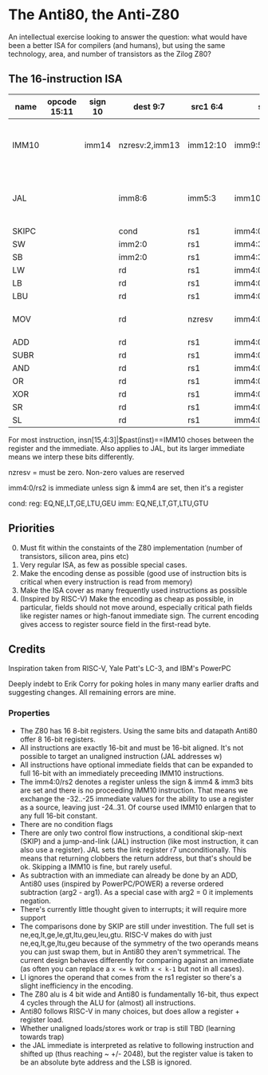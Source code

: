 # The Anti80, the Anti-Z80

An intellectual exercise looking to answer the question: what would have been a better ISA for compilers (and humans), but using the same technology, area, and number of transistors as the Zilog Z80?

## The 16-instruction ISA

| name  | opcode 15:11 | sign 10 | dest 9:7       | src1 6:4 | src2 4:0           | Comments                                                                      |
| ----- | ------------ | ------- | -------------- | -------- | ------------------ | ----------------------------------------------------------------------------- |
| IMM10 |              | imm14   | nzresv:2,imm13 | imm12:10 | imm9:5             | Interlocking prefix, affects the immediate field of the following instruction |
| JAL   |              |         | imm8:6         | imm5:3   | imm10:9,imm2:0/rs2 | NB: sign&imm10&imm9 ? rs2 : signed immediate {sign,imm10:0}                   |
| SKIPC |              |         | cond           | rs1      | imm4:0/rs2         |
| SW    |              |         | imm2:0         | rs1      | imm4:3,rs2         |
| SB    |              |         | imm2:0         | rs1      | imm4:3,rs2         |
| LW    |              |         | rd             | rs1      | imm4:0/rs2         |
| LB    |              |         | rd             | rs1      | imm4:0/rs2         |
| LBU   |              |         | rd             | rs1      | imm4:0/rs2         |
| MOV   |              |         | rd             | nzresv   | imm4:0/rs2         | Load Immediate, register value is ignored                                     |
| ADD   |              |         | rd             | rs1      | imm4:0/rs2         |
| SUBR  |              |         | rd             | rs1      | imm4:0/rs2         |
| AND   |              |         | rd             | rs1      | imm4:0/rs2         |
| OR    |              |         | rd             | rs1      | imm4:0/rs2         |
| XOR   |              |         | rd             | rs1      | imm4:0/rs2         |
| SR    |              |         | rd             | rs1      | imm4:0/rs2         | imm3 ? sra : srl                                                              |
| SL    |              |         | rd             | rs1      | imm4:0/rs2         |

For most instruction, insn[15,4:3]|$past(inst)==IMM10 choses between the register and the immediate.  Also applies to JAL, but its larger immediate means we interp these bits differently.

nzresv = must be zero. Non-zero values are reserved

imm4:0/rs2 is immediate unless sign & imm4 are set, then it's a register

cond:
  reg: EQ,NE,LT,GE,LTU,GEU
  imm: EQ,NE,LT,GT,LTU,GTU

## Priorities

0. Must fit within the constaints of the Z80 implementation (number of transistors, silicon area, pins etc)
1. Very regular ISA, as few as possible special cases.
2. Make the encoding dense as possible (good use of instruction bits is critical when every instruction is read from memory)
3. Make the ISA cover as many frequently used instructions as possible
4. (Inspired by RISC-V) Make the encoding as cheap as possible, in particular, fields should not move around, especially critical path fields like register names or high-fanout immediate sign.  The current encoding gives access to register source field in the first-read byte.

## Credits

Inspiration taken from RISC-V, Yale Patt's LC-3, and IBM's PowerPC

Deeply indebt to Erik Corry for poking holes in many many earlier drafts and suggesting changes.  All remaining errors are mine.

### Properties
- The Z80 has 16 8-bit registers. Using the same bits and datapath Anti80 offer 8 16-bit registers.
- All instructions are exactly 16-bit and must be 16-bit aligned.  It's not possible to target an unaligned instruction (JAL addresses w)
- All instructions have optional immediate fields that can be expanded to full 16-bit with an immediately preceeding IMM10 instructions.
- The imm4:0/rs2 denotes a register unless the sign & imm4 & imm3 bits are set and there is no proceeding IMM10 instruction.  That means we exchange the -32..-25 immediate values for the ability to use a register as a source, leaving just -24..31.  Of course used IMM10 enlargen that to any full 16-bit constant.
- There are no condition flags
- There are only two control flow instructions, a conditional skip-next (SKIP) and a jump-and-link (JAL) instruction (like most instruction, it can also use a register).  JAL sets the link register r7 unconditionally.  This means that returning clobbers the return address, but that's  should be ok.  Skipping a IMM10 is fine, but rarely useful.
- As subtraction with an immediate can already be done by an ADD, Anti80 uses (inspired by PowerPC/POWER) a reverse ordered subtraction (arg2 - arg1).  As a special case with arg2 = 0 it implements negation.
- There's currently little thought given to interrupts; it will require more support
- The comparisons done by SKIP are still under investition.  The full set is ne,eq,lt,ge,le,gt,ltu,geu,leu,gtu.  RISC-V makes do with just ne,eq,lt,ge,ltu,geu because of the symmetry of the two operands means you can just swap them, but in Anti80 they aren't symmetrical.  The current design behaves differently for comparing against an immediate (as often you can replace a `x <= k` with `x < k-1` but not in all cases).
- LI ignores the operand that comes from the rs1 register so there's a slight inefficiency in the encoding.
- The Z80 alu is 4 bit wide and Anti80 is fundamentally 16-bit, thus expect 4 cycles through the ALU for (almost) all instructions.
- Anti80 follows RISC-V in many choices, but does allow a register + register load.
- Whether unaligned loads/stores work or trap is still TBD (learning towards trap)
- the JAL immediate is interpreted as relative to following instruction and shifted up (thus reaching ~ +/- 2048), but the register value is taken to be an absolute byte address and the LSB is ignored.